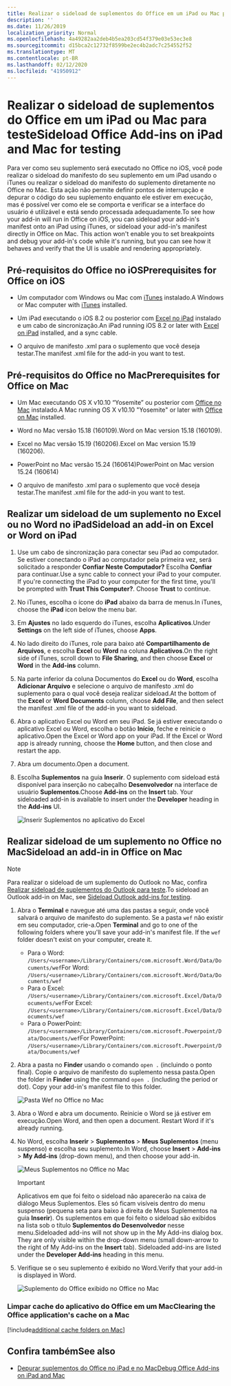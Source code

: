 ```yaml
---
title: Realizar o sideload de suplementos do Office em um iPad ou Mac para teste
description: ''
ms.date: 11/26/2019
localization_priority: Normal
ms.openlocfilehash: 4a49282aa2deb4b5ea203cd54f379e03e53ec3e8
ms.sourcegitcommit: d15bca2c12732f8599be2ec4b2adc7c254552f52
ms.translationtype: MT
ms.contentlocale: pt-BR
ms.lasthandoff: 02/12/2020
ms.locfileid: "41950912"
---
```

# <a name="sideload-office-add-ins-on-ipad-and-mac-for-testing"></a><span data-ttu-id="f50f3-102">Realizar o sideload de suplementos do Office em um iPad ou Mac para teste</span><span class="sxs-lookup"><span data-stu-id="f50f3-102">Sideload Office Add-ins on iPad and Mac for testing</span></span>

<span data-ttu-id="f50f3-p101">Para ver como seu suplemento será executado no Office no iOS, você pode realizar o sideload do manifesto do seu suplemento em um iPad usando o iTunes ou realizar o sideload do manifesto do suplemento diretamente no Office no Mac. Esta ação não permite definir pontos de interrupção e depurar o código do seu suplemento enquanto ele estiver em execução, mas é possível ver como ele se comporta e verificar se a interface do usuário é utilizável e está sendo processada adequadamente.</span><span class="sxs-lookup"><span data-stu-id="f50f3-p101">To see how your add-in will run in Office on iOS, you can sideload your add-in's manifest onto an iPad using iTunes, or sideload your add-in's manifest directly in Office on Mac. This action won't enable you to set breakpoints and debug your add-in's code while it's running, but you can see how it behaves and verify that the UI is usable and rendering appropriately.</span></span> 

## <a name="prerequisites-for-office-on-ios"></a><span data-ttu-id="f50f3-105">Pré-requisitos do Office no iOS</span><span class="sxs-lookup"><span data-stu-id="f50f3-105">Prerequisites for Office on iOS</span></span>

- <span data-ttu-id="f50f3-106">Um computador com Windows ou Mac com [iTunes](https://www.apple.com/itunes/download/) instalado.</span><span class="sxs-lookup"><span data-stu-id="f50f3-106">A Windows or Mac computer with [iTunes](https://www.apple.com/itunes/download/) installed.</span></span>
    
- <span data-ttu-id="f50f3-107">Um iPad executando o iOS 8.2 ou posterior com [Excel no iPad](https://itunes.apple.com/us/app/microsoft-excel/id586683407?mt=8) instalado e um cabo de sincronização.</span><span class="sxs-lookup"><span data-stu-id="f50f3-107">An iPad running iOS 8.2 or later with [Excel on iPad](https://itunes.apple.com/us/app/microsoft-excel/id586683407?mt=8) installed, and a sync cable.</span></span>
    
- <span data-ttu-id="f50f3-108">O arquivo de manifesto .xml para o suplemento que você deseja testar.</span><span class="sxs-lookup"><span data-stu-id="f50f3-108">The manifest .xml file for the add-in you want to test.</span></span>
    

## <a name="prerequisites-for-office-on-mac"></a><span data-ttu-id="f50f3-109">Pré-requisitos do Office no Mac</span><span class="sxs-lookup"><span data-stu-id="f50f3-109">Prerequisites for Office on Mac</span></span>

- <span data-ttu-id="f50f3-110">Um Mac executando OS X v10.10 “Yosemite” ou posterior com [Office no Mac](https://products.office.com/buy/compare-microsoft-office-products?tab=omac) instalado.</span><span class="sxs-lookup"><span data-stu-id="f50f3-110">A Mac running OS X v10.10 "Yosemite" or later with [Office on Mac](https://products.office.com/buy/compare-microsoft-office-products?tab=omac) installed.</span></span>
    
- <span data-ttu-id="f50f3-111">Word no Mac versão 15.18 (160109).</span><span class="sxs-lookup"><span data-stu-id="f50f3-111">Word on Mac version 15.18 (160109).</span></span>
   
- <span data-ttu-id="f50f3-112">Excel no Mac versão 15.19 (160206).</span><span class="sxs-lookup"><span data-stu-id="f50f3-112">Excel on Mac version 15.19 (160206).</span></span>

- <span data-ttu-id="f50f3-113">PowerPoint no Mac versão 15.24 (160614)</span><span class="sxs-lookup"><span data-stu-id="f50f3-113">PowerPoint on Mac version 15.24 (160614)</span></span>
    
- <span data-ttu-id="f50f3-114">O arquivo de manifesto .xml para o suplemento que você deseja testar.</span><span class="sxs-lookup"><span data-stu-id="f50f3-114">The manifest .xml file for the add-in you want to test.</span></span>
    

## <a name="sideload-an-add-in-on-excel-or-word-on-ipad"></a><span data-ttu-id="f50f3-115">Realizar um sideload de um suplemento no Excel ou no Word no iPad</span><span class="sxs-lookup"><span data-stu-id="f50f3-115">Sideload an add-in on Excel or Word on iPad</span></span>

1. <span data-ttu-id="f50f3-p102">Use um cabo de sincronização para conectar seu iPad ao computador. Se estiver conectando o iPad ao computador pela primeira vez, será solicitado a responder **Confiar Neste Computador?** Escolha **Confiar** para continuar.</span><span class="sxs-lookup"><span data-stu-id="f50f3-p102">Use a sync cable to connect your iPad to your computer. If you're connecting the iPad to your computer for the first time, you'll be prompted with  **Trust This Computer?**. Choose **Trust** to continue.</span></span>

2. <span data-ttu-id="f50f3-119">No iTunes, escolha o ícone do **iPad** abaixo da barra de menus.</span><span class="sxs-lookup"><span data-stu-id="f50f3-119">In iTunes, choose the  **iPad** icon below the menu bar.</span></span>

3. <span data-ttu-id="f50f3-120">Em **Ajustes** no lado esquerdo do iTunes, escolha **Aplicativos**.</span><span class="sxs-lookup"><span data-stu-id="f50f3-120">Under  **Settings** on the left side of iTunes, choose **Apps**.</span></span>

4. <span data-ttu-id="f50f3-121">No lado direito do iTunes, role para baixo até **Compartilhamento de Arquivos**, e escolha **Excel** ou **Word** na coluna **Aplicativos**.</span><span class="sxs-lookup"><span data-stu-id="f50f3-121">On the right side of iTunes, scroll down to  **File Sharing**, and then choose  **Excel** or **Word** in the **Add-ins** column.</span></span>

5. <span data-ttu-id="f50f3-122">Na parte inferior da coluna Documentos do **Excel** ou do **Word**, escolha **Adicionar Arquivo** e selecione o arquivo de manifesto .xml do suplemento para o qual você deseja realizar sideload.</span><span class="sxs-lookup"><span data-stu-id="f50f3-122">At the bottom of the  **Excel** or **Word Documents** column, choose **Add File**, and then select the manifest .xml file of the add-in you want to sideload.</span></span> 
    
6. <span data-ttu-id="f50f3-p103">Abra o aplicativo Excel ou Word em seu iPad. Se já estiver executando o aplicativo Excel ou Word, escolha o botão **Início**, feche e reinicie o aplicativo.</span><span class="sxs-lookup"><span data-stu-id="f50f3-p103">Open the Excel or Word app on your iPad. If the Excel or Word app is already running, choose the  **Home** button, and then close and restart the app.</span></span>
    
7. <span data-ttu-id="f50f3-125">Abra um documento.</span><span class="sxs-lookup"><span data-stu-id="f50f3-125">Open a document.</span></span>
    
8. <span data-ttu-id="f50f3-126">Escolha **Suplementos** na guia **Inserir**. O suplemento com sideload está disponível para inserção no cabeçalho **Desenvolvedor** na interface de usuário **Suplementos**.</span><span class="sxs-lookup"><span data-stu-id="f50f3-126">Choose  **Add-ins** on the **Insert** tab. Your sideloaded add-in is available to insert under the **Developer** heading in the **Add-ins** UI.</span></span>
    
    ![Inserir Suplementos no aplicativo do Excel](../images/excel-insert-add-in.png)


## <a name="sideload-an-add-in-in-office-on-mac"></a><span data-ttu-id="f50f3-128">Realizar sideload de um suplemento no Office no Mac</span><span class="sxs-lookup"><span data-stu-id="f50f3-128">Sideload an add-in in Office on Mac</span></span>

> [!NOTE]
> <span data-ttu-id="f50f3-129">Para realizar o sideload de um suplemento do Outlook no Mac, confira [Realizar sideload de suplementos do Outlook para teste](/outlook/add-ins/sideload-outlook-add-ins-for-testing).</span><span class="sxs-lookup"><span data-stu-id="f50f3-129">To sideload an Outlook add-in on Mac, see [Sideload Outlook add-ins for testing](/outlook/add-ins/sideload-outlook-add-ins-for-testing).</span></span>

1. <span data-ttu-id="f50f3-p104">Abra o **Terminal** e navegue até uma das pastas a seguir, onde você salvará o arquivo de manifesto do suplemento. Se a pasta `wef` não existir em seu computador, crie-a.</span><span class="sxs-lookup"><span data-stu-id="f50f3-p104">Open  **Terminal** and go to one of the following folders where you'll save your add-in's manifest file. If the `wef` folder doesn't exist on your computer, create it.</span></span>
    
    - <span data-ttu-id="f50f3-132">Para o Word:  `/Users/<username>/Library/Containers/com.microsoft.Word/Data/Documents/wef`</span><span class="sxs-lookup"><span data-stu-id="f50f3-132">For Word:  `/Users/<username>/Library/Containers/com.microsoft.Word/Data/Documents/wef`</span></span>    
    - <span data-ttu-id="f50f3-133">Para o Excel:  `/Users/<username>/Library/Containers/com.microsoft.Excel/Data/Documents/wef`</span><span class="sxs-lookup"><span data-stu-id="f50f3-133">For Excel:  `/Users/<username>/Library/Containers/com.microsoft.Excel/Data/Documents/wef`</span></span>
    - <span data-ttu-id="f50f3-134">Para o PowerPoint: `/Users/<username>/Library/Containers/com.microsoft.Powerpoint/Data/Documents/wef`</span><span class="sxs-lookup"><span data-stu-id="f50f3-134">For PowerPoint: `/Users/<username>/Library/Containers/com.microsoft.Powerpoint/Data/Documents/wef`</span></span>
    
2. <span data-ttu-id="f50f3-p105">Abra a pasta no **Finder** usando o comando `open .` (incluindo o ponto final). Copie o arquivo de manifesto do suplemento nessa pasta.</span><span class="sxs-lookup"><span data-stu-id="f50f3-p105">Open the folder in  **Finder** using the command `open .` (including the period or dot). Copy your add-in's manifest file to this folder.</span></span>
    
    ![Pasta Wef no Office no Mac](../images/all-my-files.png)

3. <span data-ttu-id="f50f3-p106">Abra o Word e abra um documento. Reinicie o Word se já estiver em execução.</span><span class="sxs-lookup"><span data-stu-id="f50f3-p106">Open Word, and then open a document. Restart Word if it's already running.</span></span>
    
4. <span data-ttu-id="f50f3-140">No Word, escolha **Inserir** > **Suplementos** > **Meus Suplementos** (menu suspenso) e escolha seu suplemento.</span><span class="sxs-lookup"><span data-stu-id="f50f3-140">In Word, choose  **Insert** > **Add-ins** > **My Add-ins** (drop-down menu), and then choose your add-in.</span></span>
    
    ![Meus Suplementos no Office no Mac](../images/my-add-ins-wikipedia.png)

    > [!IMPORTANT]
    > <span data-ttu-id="f50f3-p107">Aplicativos em que foi feito o sideload não aparecerão na caixa de diálogo Meus Suplementos. Eles só ficam visíveis dentro do menu suspenso (pequena seta para baixo à direita de Meus Suplementos na guia **Inserir**). Os suplementos em que foi feito o sideload são exibidos na lista sob o título **Suplementos do Desenvolvedor** nesse menu.</span><span class="sxs-lookup"><span data-stu-id="f50f3-p107">Sideloaded add-ins will not show up in the My Add-ins dialog box. They are only visible within the drop-down menu (small down-arrow to the right of My Add-ins on the **Insert** tab). Sideloaded add-ins are listed under the **Developer Add-ins** heading in this menu.</span></span> 
    
5. <span data-ttu-id="f50f3-145">Verifique se o seu suplemento é exibido no Word.</span><span class="sxs-lookup"><span data-stu-id="f50f3-145">Verify that your add-in is displayed in Word.</span></span>
    
    ![Suplemento do Office exibido no Office no Mac](../images/lorem-ipsum-wikipedia.png)
    
### <a name="clearing-the-office-applications-cache-on-a-mac"></a><span data-ttu-id="f50f3-147">Limpar cache do aplicativo do Office em um Mac</span><span class="sxs-lookup"><span data-stu-id="f50f3-147">Clearing the Office application's cache on a Mac</span></span>

[!include[additional cache folders on Mac](../includes/mac-cache-folders.md)]

## <a name="see-also"></a><span data-ttu-id="f50f3-148">Confira também</span><span class="sxs-lookup"><span data-stu-id="f50f3-148">See also</span></span>

- [<span data-ttu-id="f50f3-149">Depurar suplementos do Office no iPad e no Mac</span><span class="sxs-lookup"><span data-stu-id="f50f3-149">Debug Office Add-ins on iPad and Mac</span></span>](debug-office-add-ins-on-ipad-and-mac.md)
